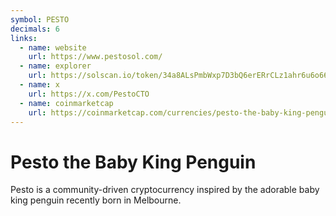 ```yaml
---
symbol: PESTO
decimals: 6
links:
  - name: website
    url: https://www.pestosol.com/
  - name: explorer
    url: https://solscan.io/token/34a8ALsPmbWxp7D3bQ6erERrCLz1ahr6u6o66Udmpump
  - name: x
    url: https://x.com/PestoCTO
  - name: coinmarketcap
    url: https://coinmarketcap.com/currencies/pesto-the-baby-king-penguin
---
```


# Pesto the Baby King Penguin

Pesto is a community-driven cryptocurrency inspired by the adorable baby king penguin recently born in Melbourne.
